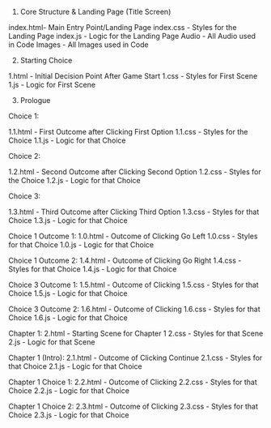 1. Core Structure & Landing Page (Title Screen)

index.html- Main Entry Point/Landing Page
index.css - Styles for the Landing Page
index.js - Logic for the Landing Page
Audio - All Audio used in Code
Images - All Images used in Code

2. Starting Choice

1.html - Initial Decision Point After Game Start
1.css - Styles for First Scene
1.js - Logic for First Scene

3. Prologue

Choice 1:

1.1.html - First Outcome after Clicking First Option
1.1.css - Styles for the Choice
1.1.js - Logic for that Choice

Choice 2:

1.2.html - Second Outcome after Clicking Second Option
1.2.css - Styles for the Choice
1.2.js - Logic for that Choice

Choice 3:

1.3.html - Third Outcome after Clicking Third Option
1.3.css - Styles for that Choice
1.3.js - Logic for that Choice

Choice 1 Outcome 1:
1.0.html - Outcome of Clicking Go Left
1.0.css - Styles for that Choice
1.0.js - Logic for that Choice

Choice 1 Outcome 2:
1.4.html - Outcome of Clicking Go Right
1.4.css - Styles for that Choice
1.4.js - Logic for that Choice

Choice 3 Outcome 1:
1.5.html - Outcome of Clicking
1.5.css - Styles for that Choice
1.5.js - Logic for that Choice

Choice 3 Outcome 2:
1.6.html - Outcome of Clicking
1.6.css - Styles for that Choice
1.6.js - Logic for that Choice

Chapter 1:
2.html - Starting Scene for Chapter 1
2.css - Styles for that Scene
2.js - Logic for that Scene

Chapter 1 (Intro):
2.1.html - Outcome of Clicking Continue
2.1.css - Styles for that Choice
2.1.js - Logic for that Choice

Chapter 1 Choice 1:
2.2.html - Outcome of Clicking
2.2.css - Styles for that Choice
2.2.js - Logic for that Choice

Chapter 1 Choice 2:
2.3.html - Outcome of Clicking
2.3.css - Styles for that Choice
2.3.js - Logic for that Choice
